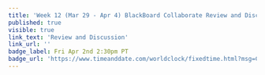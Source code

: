 ```yaml
---
title: 'Week 12 (Mar 29 - Apr 4) BlackBoard Collaborate Review and Discussion'
published: true
visible: true
link_text: 'Review and Discussion'
link_url: ''
badge_label: Fri Apr 2nd 2:30pm PT
badge_url: 'https://www.timeanddate.com/worldclock/fixedtime.html?msg=CMPT-363+Review+and+Discussion&iso=20210402T1430&p1=256&am=50'
---
```

